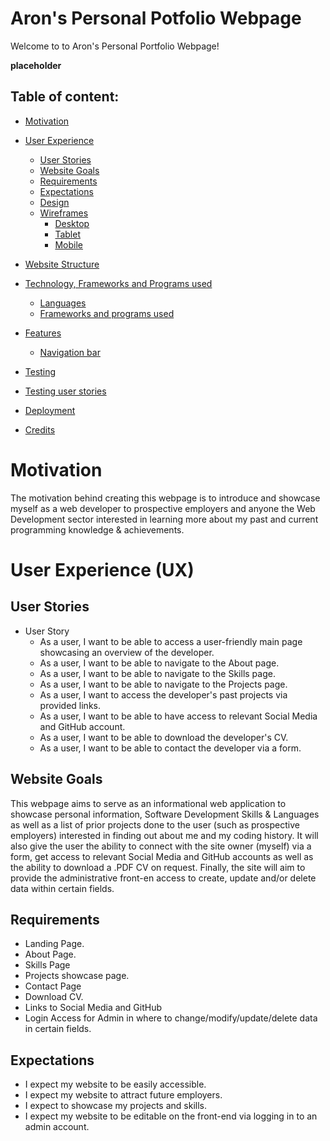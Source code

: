 # Aron's Personal Potfolio Webpage

Welcome to to Aron's Personal Portfolio Webpage! 

**placeholder**

## Table of content:

- [Motivation](#motivation)

- [User Experience](#user-experience-ux)
    - [User Stories](#user-stories)
    - [Website Goals](#website-goals)
    - [Requirements](#requirements)
    - [Expectations](#expectations)
    - [Design](#design)
    - [Wireframes](#wireframes)
        - [Desktop](#desktop)
        - [Tablet](#tablet)
        - [Mobile](#mobile)
- [Website Structure](#website-structure)
- [Technology, Frameworks and Programs used](#technology-frameworks-and-programs-used)
    - [Languages](#languages)
    - [Frameworks and programs used](#frameworks-and-programs-used)
- [Features](#features)
    - [Navigation bar](#navigation-bar)
- [Testing](#testing)
- [Testing user stories](#testing-user-stories)
- [Deployment](#deployment)
- [Credits](#credits)

# Motivation

The motivation behind creating this webpage is to introduce and showcase myself as a web developer to prospective employers and anyone the Web Development sector interested in learning more about my past and current programming knowledge & achievements.

# User Experience (UX)

## User Stories
- User Story
    - As a user, I want to be able to access a user-friendly main page showcasing an overview of the developer.
    - As a user, I want to be able to navigate to the About page.
    - As a user, I want to be able to navigate to the Skills page.
    - As a user, I want to be able to navigate to the Projects page.
    - As a user, I want to access the developer's past projects via provided links.
    - As a user, I want to be able to have access to relevant Social Media and GitHub account.
    - As a user, I want to be able to download the developer's CV.
    - As a user, I want to be able to contact the developer via a form.


## Website Goals

This webpage aims to serve as an informational web application to showcase personal information, Software Development Skills & Languages as well as a list of prior projects done to the user (such as prospective employers) interested in finding out about me and my coding history. It will also give the user the ability to connect with the site owner (myself) via a form, get access to relevant Social Media and GitHub accounts as well as the ability to download a .PDF CV on request. Finally, the site will aim to provide the administrative front-en access to create, update and/or delete data within certain fields. 


## Requirements

- Landing Page.
- About Page.
- Skills Page
- Projects showcase page.
- Contact Page
- Download CV.
- Links to Social Media and GitHub
- Login Access for Admin in where to change/modify/update/delete data in certain fields.

## Expectations

- I expect my website to be easily accessible.
- I expect my website to attract future employers.
- I expect to showcase my projects and skills.
- I expect my website to be editable on the front-end via logging in to an admin account.


